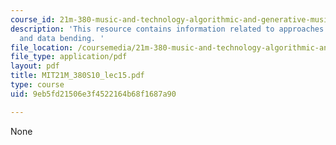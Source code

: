```yaml
---
course_id: 21m-380-music-and-technology-algorithmic-and-generative-music-spring-2010
description: 'This resource contains information related to approaches: mapping, sonification,
  and data bending. '
file_location: /coursemedia/21m-380-music-and-technology-algorithmic-and-generative-music-spring-2010/9eb5fd21506e3f4522164b68f1687a90_MIT21M_380S10_lec15.pdf
file_type: application/pdf
layout: pdf
title: MIT21M_380S10_lec15.pdf
type: course
uid: 9eb5fd21506e3f4522164b68f1687a90

---
```

None